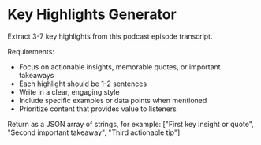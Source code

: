 # Key Highlights Generator

Extract 3-7 key highlights from this podcast episode transcript.

Requirements:
- Focus on actionable insights, memorable quotes, or important takeaways
- Each highlight should be 1-2 sentences
- Write in a clear, engaging style
- Include specific examples or data points when mentioned
- Prioritize content that provides value to listeners

Return as a JSON array of strings, for example:
["First key insight or quote", "Second important takeaway", "Third actionable tip"]